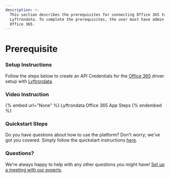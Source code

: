 ```yaml
---
description: >-
  This section describes the prerequisites for connecting Office 365 to
  Lyftrondata. To complete the prerequisites, the user must have admin access to
  Office 365.
---
```


# Prerequisite

<mark style="color:blue;"></mark>

### Setup Instructions

Follow the steps below to create an API Credentials for the [Office 365](None) driver setup with [Lyftrondata](https://www.lyftrondata.com)

### Video Instruction

{% embed url="None" %}
Lyftrondata Office 365 App Steps
{% endembed %}

### Quickstart Steps

Do you have questions about how to use the platform? Don't worry; we've got you covered. Simply follow the quickstart instructions [here](README.md).

### Questions? <a href="#questions" id="questions"></a>

We're always happy to help with any other questions you might have! [Set up a meeting with our experts](https://www.lyftrondata.com/book-a-meeting/).

